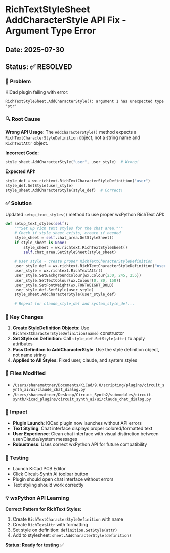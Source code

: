 # RichTextStyleSheet AddCharacterStyle API Fix - Argument Type Error

## Date: 2025-07-30

## Status: ✅ RESOLVED

### 🐛 Problem
KiCad plugin failing with error:
```
RichTextStyleSheet.AddCharacterStyle(): argument 1 has unexpected type 'str'
```

### 🔍 Root Cause
**Wrong API Usage**: The `AddCharacterStyle()` method expects a `RichTextCharacterStyleDefinition` object, not a string name and `RichTextAttr` object.

**Incorrect Code:**
```python
style_sheet.AddCharacterStyle("user", user_style)  # Wrong!
```

**Expected API:**
```python
style_def = wx.richtext.RichTextCharacterStyleDefinition("user")
style_def.SetStyle(user_style)
style_sheet.AddCharacterStyle(style_def)  # Correct!
```

### ✅ Solution
Updated `setup_text_styles()` method to use proper wxPython RichText API:

```python
def setup_text_styles(self):
    """Set up rich text styles for the chat area."""
    # Check if style sheet exists, create if needed
    style_sheet = self.chat_area.GetStyleSheet()
    if style_sheet is None:
        style_sheet = wx.richtext.RichTextStyleSheet()
        self.chat_area.SetStyleSheet(style_sheet)
    
    # User style - create proper RichTextCharacterStyleDefinition
    user_style_def = wx.richtext.RichTextCharacterStyleDefinition("user")
    user_style = wx.richtext.RichTextAttr()
    user_style.SetBackgroundColour(wx.Colour(230, 245, 255))
    user_style.SetTextColour(wx.Colour(0, 80, 150))
    user_style.SetFontWeight(wx.FONTWEIGHT_BOLD)
    user_style_def.SetStyle(user_style)
    style_sheet.AddCharacterStyle(user_style_def)
    
    # Repeat for claude_style_def and system_style_def...
```

### 🎯 Key Changes
1. **Create StyleDefinition Objects**: Use `RichTextCharacterStyleDefinition(name)` constructor
2. **Set Style on Definition**: Call `style_def.SetStyle(attr)` to apply attributes
3. **Pass Definition to AddCharacterStyle**: Use the style definition object, not name string
4. **Applied to All Styles**: Fixed user, claude, and system styles

### 📂 Files Modified
- `/Users/shanemattner/Documents/KiCad/9.0/scripting/plugins/circuit_synth_ai/ui/claude_chat_dialog.py`
- `/Users/shanemattner/Desktop/Circuit_Synth2/submodules/circuit-synth/kicad_plugins/circuit_synth_ai/ui/claude_chat_dialog.py`

### 🚀 Impact
- **Plugin Launch**: KiCad plugin now launches without API errors
- **Text Styling**: Chat interface displays proper colored/formatted text
- **User Experience**: Clean chat interface with visual distinction between user/Claude/system messages
- **Robustness**: Uses correct wxPython API for future compatibility

### 🧪 Testing
- Launch KiCad PCB Editor
- Click Circuit-Synth AI toolbar button
- Plugin should open chat interface without errors
- Text styling should work correctly

### 💡 wxPython API Learning
**Correct Pattern for RichText Styles:**
1. Create `RichTextCharacterStyleDefinition` with name
2. Create `RichTextAttr` with formatting
3. Set style on definition: `definition.SetStyle(attr)`
4. Add to stylesheet: `sheet.AddCharacterStyle(definition)`

**Status: Ready for testing** ✅